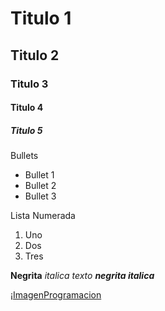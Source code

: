# Titulo 1
## Titulo 2
### Titulo 3
#### Titulo 4 
##### Titulo 5

Bullets
* Bullet 1
* Bullet 2
* Bullet 3

Lista Numerada
1. Uno
2. Dos
3. Tres

**Negrita**
_italica texto_
***negrita italica***

¡[ImagenProgramacion](https://concepto.de/wp-content/uploads/2020/08/Programacion-informatica-scaled-e1724960033513.jpg)
